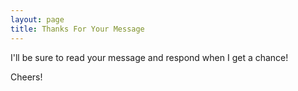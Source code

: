 ```yaml
---
layout: page
title: Thanks For Your Message
---
```


I'll be sure to read your message and respond when I get a chance!

Cheers!
